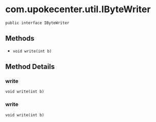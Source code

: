 # com.upokecenter.util.IByteWriter

    public interface IByteWriter

## Methods

* `void write(int b)`<br>

## Method Details

### write
    void write(int b)
### write
    void write(int b)
